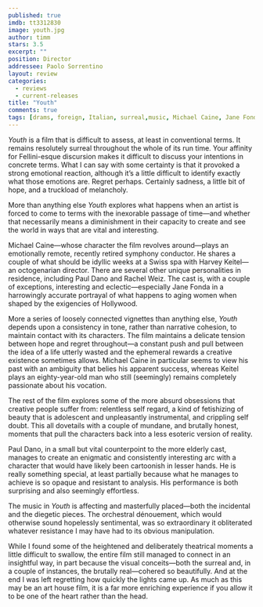 ```yaml
---
published: true
imdb: tt3312830
image: youth.jpg
author: timm
stars: 3.5
excerpt: ""
position: Director
addressee: Paolo Sorrentino
layout: review
categories: 
  - reviews
  - current-releases
title: "Youth"
comments: true
tags: [drams, foreign, Italian, surreal,music, Michael Caine, Jane Fonda, Rachel Weisz,Harvey Keitel]
---
```

_Youth_ is a film that is difficult to assess, at least in conventional terms. It remains resolutely surreal throughout the whole of its run time. Your affinity for Fellini-esque discursion makes it difficult to discuss your intentions in concrete terms. What I can say with some certainty is that it provoked a strong emotional reaction, although it’s a little difficult to identify exactly what those emotions are. Regret perhaps. Certainly sadness, a little bit of hope, and a truckload of melancholy.

More than anything else _Youth_ explores what happens when an artist is forced to come to terms with the inexorable passage of time—and whether that necessarily means a diminishment in their capacity to create and see the world in ways that are vital and interesting. 

Michael Caine—whose character the film revolves around—plays an emotionally remote, recently retired symphony conductor. He shares a couple of what should be idyllic weeks at a Swiss spa with Harvey Keitel—an octogenarian director. There are several other unique personalities in residence, including Paul Dano and Rachel Weiz. The cast is, with a couple of exceptions, interesting and eclectic—especially Jane Fonda in a harrowingly accurate portrayal of what happens to aging women when shaped by the exigencies of Hollywood.

More a series of loosely connected vignettes than anything else, _Youth_ depends upon a consistency in tone, rather than narrative cohesion, to maintain contact with its characters. The film maintains a delicate tension between hope and regret throughout—a constant push and pull between the idea of a life utterly wasted and the ephemeral rewards a creative existence sometimes allows. Michael Caine in particular seems to view his past with an ambiguity that belies his apparent success, whereas Keitel plays an eighty-year-old man who still (seemingly) remains completely passionate about his vocation. 

The rest of the film explores some of the more absurd obsessions that creative people suffer from: relentless self regard, a kind of fetishizing of beauty that is adolescent and unpleasantly instrumental, and crippling self doubt. This all dovetails with a couple of mundane, and brutally honest, moments that pull the characters back into a less esoteric version of reality.

Paul Dano, in a small but vital counterpoint to the more elderly cast, manages to create an enigmatic and consistently interesting arc with a character that would have likely been cartoonish in lesser hands. He is really something special, at least partially because what he manages to achieve is so opaque and resistant to analysis. His performance is both surprising and also seemingly effortless.

The music in _Youth_ is affecting and masterfully placed—both the incidental and the diegetic pieces. The orchestral dénouement, which would otherwise sound hopelessly sentimental, was so extraordinary it obliterated whatever resistance I may have had to its obvious manipulation.   

While I found some of the heightened and deliberately theatrical moments a little difficult to swallow, the entire film still managed to connect in an insightful way, in part because the visual conceits—both the surreal and, in a couple of instances, the brutally real—cohered so beautifully. And at the end I was left regretting how quickly the lights came up. As much as this may be an art house film, it is a far more enriching experience if you allow it to be one of the heart rather than the head.